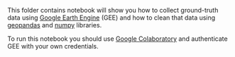 This folder contains notebook will show you how to collect ground-truth data using [Google Earth Engine](https://earthengine.google.com/) (GEE)  and how to clean that data using [geopandas](https://geopandas.org/) and [numpy](https://numpy.org/) libraries.

To run this notebook you should use [Google Colaboratory](https://colab.research.google.com/notebooks/intro.ipynb) and authenticate GEE with your own credentials.